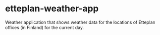 # etteplan-weather-app
Weather application that shows weather data for the locations of Etteplan offices (in Finland) for the current day.
